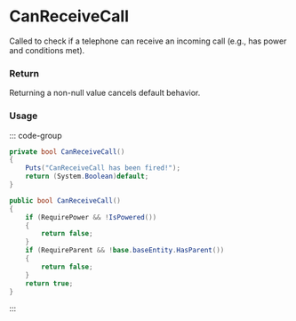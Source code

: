 <Badge type="danger" text="Carbon Compatible"/><Badge type="warning" text="Oxide Compatible"/>
# CanReceiveCall
Called to check if a telephone can receive an incoming call (e.g., has power and conditions met).
### Return
Returning a non-null value cancels default behavior.

### Usage
::: code-group
```csharp [Example]
private bool CanReceiveCall()
{
	Puts("CanReceiveCall has been fired!");
	return (System.Boolean)default;
}
```
```csharp [Source — Assembly-CSharp @ PhoneController]
public bool CanReceiveCall()
{
	if (RequirePower && !IsPowered())
	{
		return false;
	}
	if (RequireParent && !base.baseEntity.HasParent())
	{
		return false;
	}
	return true;
}

```
:::

